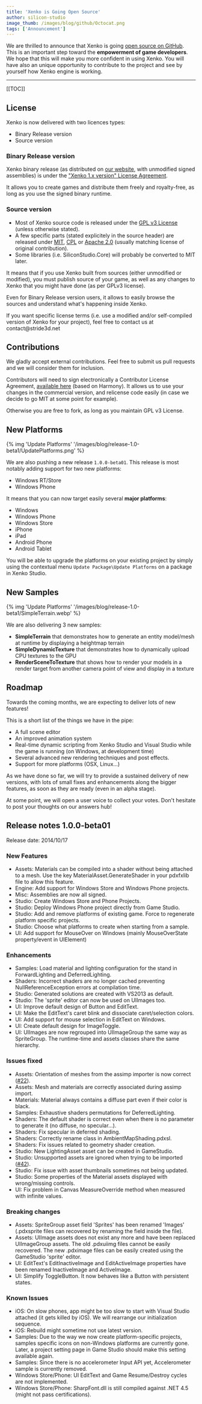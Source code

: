 ```yaml
---
title: 'Xenko is Going Open Source'
author: silicon-studio
image_thumb: /images/blog/github/Octocat.png
tags: ['Announcement']
---
```


We are thrilled to announce that Xenko is going <a href="https://github.com/SiliconStudio/paradox">open source on GitHub</a>. This is an important step toward the <strong>empowerment of game developers</strong>. We hope that this will make you more confident in using Xenko. You will have also an unique opportunity to contribute to the project and see by yourself how Xenko engine is working.

---

[[TOC]]

## License

<p>Xenko is now delivered with two licences types:</p>
<ul>
	<li>Binary Release version</li>
	<li>Source version</li>
</ul>

### Binary Release version

<p>Xenko binary release (as distributed on <a href="/download">our website</a>, with unmodified signed assemblies) is under the <a href="http://stride3d.net/features/licensing">&quot;Xenko 1.x version&quot; License Agreement</a>.</p>
<p>It allows you to create games and distribute them freely and royalty-free, as long as you use the signed binary runtime.</p>

### Source version

<ul>
	<li>Most of Xenko source code is released under the <a href="https://github.com/SiliconStudio/paradox/blob/master/LICENSE.GPL3.md">GPL v3 License</a> (unless otherwise stated).</li>
	<li>
		A few specific parts (stated explicitely in the source header) are released under <a href="http://opensource.org/licenses/MIT">MIT</a>, <a href="http://opensource.org/licenses/CPL">CPL</a>
		or <a href="http://opensource.org/licenses/Apache-2.0">Apache 2.0</a> (usually matching license of original contribution).
	</li>
	<li>Some libraries (i.e. SiliconStudio.Core) will probably be converted to MIT later.</li>
</ul>
<p>
	It means that if you use Xenko built from sources (either unmodified or modified), you must publish source of your game,
	as well as any changes to Xenko that you might have done (as per GPLv3 license).
</p>
<p>Even for Binary Release version users, it allows to easily browse the sources and understand what's happening inside Xenko.</p>
<p>
	If you want specific license terms (i.e. use a modified and/or self-compiled version of Xenko for your project),
	feel free to contact us at contact@stride3d.net
</p>

## Contributions

<p>We gladly accept external contributions. Feel free to submit us pull requests and we will consider them for inclusion.</p>
<p>
	Contributors will need to sign electronically a Contributor License Agreement, <a href="https://github.com/SiliconStudio/paradox/blob/master/doc/ContributorLicenseAgreement.md">available here</a> (based on Harmony).
	It allows us to use your changes in the commercial version, and relicense code easily (in case we decide to go MIT at some point for example).
</p>
<p>Otherwise you are free to fork, as long as you maintain GPL v3 License.</p>

## New Platforms

{% img 'Update Platforms' '/images/blog/release-1.0-beta1/UpdatePlatforms.png' %}

<p>We are also pushing a new release <code>1.0.0-beta01</code>. This release is most notably adding support for two new platforms:</p>
<ul>
	<li>Windows RT/Store</li>
	<li>Windows Phone</li>
</ul>
<p>It means that you can now target easily several <strong>major platforms</strong>: </p>
<ul>
	<li>Windows</li>
	<li>Windows Phone</li>
	<li>Windows Store</li>
	<li>iPhone</li>
	<li>iPad</li>
	<li>Android Phone</li>
	<li>Android Tablet </li>
</ul>
<p>You will be able to upgrade the platforms on your existing project by simply using the contextual menu <code>Update Package\Update Platforms</code> on a package in Xenko Studio.</p>

## New Samples

{% img 'Update Platforms' '/images/blog/release-1.0-beta1/SimpleTerrain.webp' %}

<p>We are also delivering 3 new samples:</p>
<ul>
	<li><strong>SimpleTerrain</strong> that demonstrates how to generate an entity model/mesh at runtime by displaying a heightmap terrain</li>
	<li><strong>SimpleDynamicTexture</strong> that demonstrates how to dynamically upload CPU textures to the GPU</li>
	<li><strong>RenderSceneToTexture</strong> that shows how to render your models in a render target from another camera point of view and display in a texture</li>
</ul>

## Roadmap

<p>Towards the coming months, we are expecting to deliver lots of new features!</p>
<p>This is a short list of the things we have in the pipe:</p>
<ul>
	<li>A full scene editor</li>
	<li>An improved animation system</li>
	<li>Real-time dynamic scripting from Xenko Studio and Visual Studio while the game is running (on Windows, at development time)</li>
	<li>Several advanced new rendering techniques and post effects.</li>
	<li>Support for more platforms (OSX, Linux...)</li>
</ul>
<p>As we have done so far, we will try to provide a sustained delivery of new versions, with lots of small fixes and enhancements along the bigger features, as soon as they are ready (even in an alpha stage).</p>
<p>At some point, we will open a user voice to collect your votes. Don't hesitate to post your thoughts on our answers hub!</p>

## Release notes 1.0.0-beta01

<p>Release date: 2014/10/17</p>

### New Features

<ul>
	<li>Assets: Materials can be compiled into a shader without being attached to a mesh. Use the key MaterialAsset.GenerateShader in your pdxfxlib file to allow this feature.</li>
	<li>Engine: Add support for Windows Store and Windows Phone projects.</li>
	<li>Misc: Assemblies are now all signed.</li>
	<li>Studio: Create Windows Store and Phone Projects.</li>
	<li>Studio: Deploy Windows Phone project directly from Game Studio.</li>
	<li>Studio: Add and remove platforms of existing game. Force to regenerate platform specific projects.</li>
	<li>Studio: Choose what platforms to create when starting from a sample.</li>
	<li>UI: Add support for MouseOver on Windows (mainly MouseOverState property/event in UIElement)</li>
</ul>

### Enhancements

<ul>
	<li>Samples: Load material and lighting configuration for the stand in ForwardLighting and DeferredLighting.</li>
	<li>Shaders: Incorrect shaders are no longer cached preventing NullReferenceException errors at compilation time.</li>
	<li>Studio: Generated solutions are created with VS2013 as default.</li>
	<li>Studio: The 'sprite' editor can now be used on UIImages too.</li>
	<li>UI: Improve default design of Button and EditText.</li>
	<li>UI: Make the EditText's caret blink and dissociate caret/selection colors.</li>
	<li>UI: Add support for mouse selection in EditText on Windows.</li>
	<li>UI: Create default design for ImageToggle.</li>
	<li>UI: UIImages are now regrouped into UIImageGroup the same way as SpriteGroup. The runtime-time and assets classes share the same hierarchy.</li>
</ul>

### Issues fixed

<ul>
	<li>Assets: Orientation of meshes from the assimp importer is now correct (<a href="https://github.com/SiliconStudio/paradox/issues/22">#22</a>).</li>
	<li>Assets: Mesh and materials are correctly associated during assimp import.</li>
	<li>Materials: Material always contains a diffuse part even if their color is black.</li>
	<li>Samples: Exhaustive shaders permutations for DeferredLighting.</li>
	<li>Shaders: The default shader is correct even when there is no parameter to generate it (no diffuse, no specular...).</li>
	<li>Shaders: Fix specular in deferred shading.</li>
	<li>Shaders: Correctly rename class in AmbientMapShading.pdxsl.</li>
	<li>Shaders: Fix issues related to geometry shader creation.</li>
	<li>Studio: New LightingAsset asset can be created in GameStudio.</li>
	<li>Studio: Unsupported assets are ignored when trying to be imported (<a href="https://github.com/SiliconStudio/paradox/issues/42">#42</a>).</li>
	<li>Studio: Fix issue with asset thumbnails sometimes not being updated.</li>
	<li>Studio: Some properties of the Material assets displayed with wrong/missing controls.</li>
	<li>UI: Fix problem in Canvas MeasureOverride method when measured with infinite values.</li>
</ul>

### Breaking changes

<ul>
	<li>Assets: SpriteGroup asset field 'Sprites' has been renamed 'Images' (.pdxsprite files can recovered by renaming the field inside the file).</li>
	<li>Assets: UIImage assets does not exist any more and have been replaced UIImageGroup assets. The old .pdxuiimg files cannot be easily recovered. The new .pdximage files can be easily created using the GameStudio 'sprite' editor.</li>
	<li>UI: EditText's EditInactiveImage and EditActiveImage properties have been renamed InactiveImage and ActiveImage.</li>
	<li>UI: Simplify ToggleButton. It now behaves like a Button with persistent states.</li>
</ul>

### Known Issues

<ul>
	<li>iOS: On slow phones, app might be too slow to start with Visual Studio attached (it gets killed by iOS). We will rearrange our initialization sequence.</li>
	<li>iOS: Rebuild might sometime not use latest version.</li>
	<li>Samples: Due to the way we now create platform-specific projects, samples specific icons on non-Windows platforms are currently gone. Later, a project setting page in Game Studio should make this setting available again.</li>
	<li>Samples: Since there is no accelerometer Input API yet, Accelerometer sample is currently removed.</li>
	<li>Windows Store/Phone: UI EditText and Game Resume/Destroy cycles are not implemented.</li>
	<li>Windows Store/Phone: SharpFont.dll is still compiled against .NET 4.5 (might not pass certifications).</li>
</ul>
